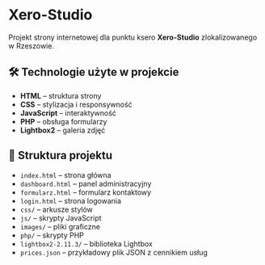 # Xero-Studio

Projekt strony internetowej dla punktu ksero **Xero-Studio** zlokalizowanego w Rzeszowie.

## 🛠️ Technologie użyte w projekcie

- **HTML** – struktura strony
- **CSS** – stylizacja i responsywność
- **JavaScript** – interaktywność
- **PHP** – obsługa formularzy
- **Lightbox2** – galeria zdjęć

## 📂 Struktura projektu

- `index.html` – strona główna
- `dashboard.html` – panel administracyjny
- `formularz.html` – formularz kontaktowy
- `login.html` – strona logowania
- `css/` – arkusze stylów
- `js/` – skrypty JavaScript
- `images/` – pliki graficzne
- `php/` – skrypty PHP
- `lightbox2-2.11.3/` – biblioteka Lightbox
- `prices.json` – przykładowy plik JSON z cennikiem usług
